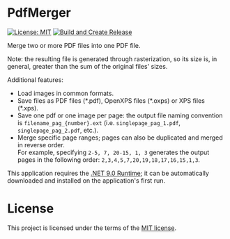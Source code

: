 # PdfMerger

[![License: MIT](https://img.shields.io/badge/License-MIT-red.svg)](LICENSE.txt)
[![Build and Create Release](https://github.com/paoldev/PdfMerger/actions/workflows/dotnet_create_release.yml/badge.svg)](https://github.com/paoldev/PdfMerger/releases)

Merge two or more PDF files into one PDF file.
  
Note: the resulting file is generated through rasterization, so its size is, in general, greater than the sum of the original files' sizes.
  
Additional features:  
* Load images in common formats. 
* Save files as PDF files (\*.pdf), OpenXPS files (\*.oxps) or XPS files (\*.xps). 
* Save one pdf or one image per page: the output file naming convention is `filename_pag_{number}.ext` (i.e. `singlepage_pag_1.pdf`, `singlepage_pag_2.pdf`, etc.).
* Merge specific page ranges; pages can also be duplicated and merged in reverse order.  
For example, specifying `2-5, 7, 20-15, 1, 3` generates the output pages in the following order: `2,3,4,5,7,20,19,18,17,16,15,1,3`.
  
This application requires the [.NET 9.0 Runtime](https://dotnet.microsoft.com/en-us/download/dotnet/9.0); it can be automatically downloaded and installed on the application's first run.  
  
# License

This project is licensed under the terms of the [MIT license](./LICENSE.txt).
